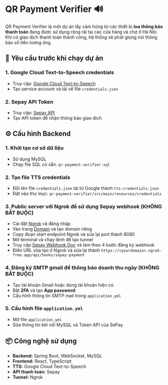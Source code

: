 # QR Payment Verifier 🔊

QR Payment Verifier là một dự án lấy cảm hứng từ các thiết bị **loa thông báo thanh toán** đang được sử dụng rộng rãi tại các cửa hàng và chợ ở Hà Nội. Khi có giao dịch thanh toán thành công, hệ thống sẽ phát giọng nói thông báo số tiền tương ứng.

## 🧰 Yêu cầu trước khi chạy dự án

### 1. Google Cloud Text-to-Speech credentials
- Truy cập: [Google Cloud Text-to-Speech](https://cloud.google.com/text-to-speech)
- Tạo service account và tải về file `credentials.json`

### 2. Sepay API Token
- Truy cập: [Sepay API](https://docs.sepay.vn/tao-api-token.html)
- Tạo API token để nhận thông báo giao dịch

## ⚙️ Cấu hình Backend

### 1. Khởi tạo cơ sở dữ liệu
- Sử dụng MySQL
- Chạy file SQL có sẵn: `qr-payment-verifier.sql`

### 2. Tạo file TTS credentials
- Đổi tên file `credentials.json` tải từ Google thành `tts-credentials.json`
- Đặt vào thư mục: `qr-payment-verifier/src/main/resources/credentials`

### 3. Public server với Ngrok để sử dụng Sepay webhook (KHÔNG BẮT BUỘC)
- Cài đặt [Ngrok](https://ngrok.com/) và đăng nhập
- Vào trang [Domain](https://dashboard.ngrok.com/domains) và tạo domain riêng
- Copy đoạn start endpoint Ngrok và sửa lại port thành 8080
- Mở terminal và chạy lệnh để tạo tunnel
- Truy cập [Sepay Webhook Doc](https://docs.sepay.vn/tich-hop-webhooks.html) và làm theo 4 bước đăng ký webhook
- Điền URL vừa tạo ở Ngrok và sửa lại thành `https://<yourdomain>.ngrok-free.app/api/hooks/sepay-payment`

### 4. Đăng ký SMTP gmail để thông báo doanh thu ngày (KHÔNG BẮT BUỘC)
- Tạo tài khoản Gmail hoặc dùng tài khoản hiện có.
- Bật **2FA** và tạo **App password**:
- Cấu hình thông tin SMTP mail trong `application.yml`

### 5. Cấu hình file `application.yml`
- Mở file `application.yml`
- Sửa thông tin kêt nối MySQL và Token API của SePay


## 📦 Công nghệ sử dụng

- **Backend:** Spring Boot, WebSocket, MySQL
- **Frontend:** React, TypeScript
- **TTS:** Google Cloud Text-to-Speech
- **API thanh toán:** Sepay
- **Tunnel:** Ngrok